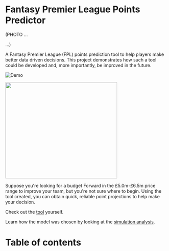 # Fantasy Premier League Points Predictor

(PHOTO
...




...)

A Fantasy Premier League (FPL) points prediction tool to help players make better data driven decisions. This project demonstrates how such a tool could be developed and, more importantly, be improved in the future.

![Demo](https://s10.gifyu.com/images/tool_demo.gif)

<img src="https://s10.gifyu.com/images/tool_demo.gif" class="centerImage" height="300" width="350">


Suppose you're looking for a budget Forward in the £5.0m-£6.5m price range to improve your team, but you're not sure where to begin. Using the tool created, you can obtain quick, reliable point projections to help make your decision. 

Check out the [tool](https://public.tableau.com/app/profile/samuel.harrison2532/viz/FPLPointPredictions/Dashboard) yourself.

Learn how the model was chosen by looking at the [simulation analysis](https://public.tableau.com/app/profile/samuel.harrison2532/viz/model_simulation_analysis/Dashboard).

# Table of contents




